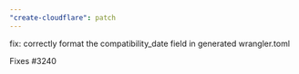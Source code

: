 ```yaml
---
"create-cloudflare": patch
---
```


fix: correctly format the compatibility_date field in generated wrangler.toml

Fixes #3240
